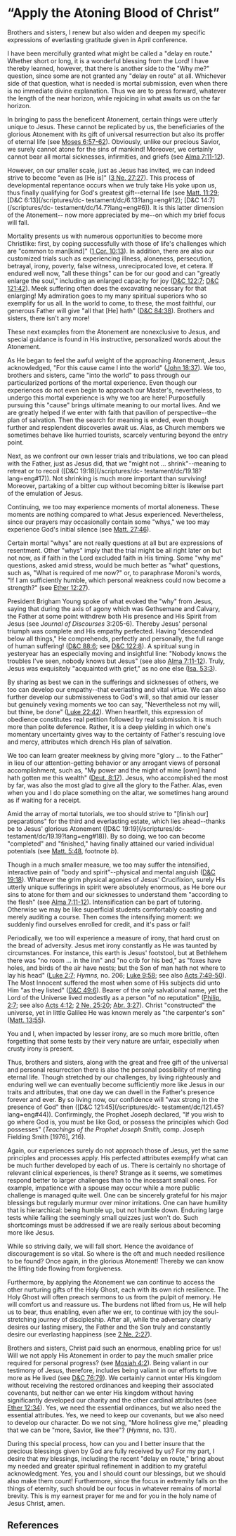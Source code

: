 # “Apply the Atoning Blood of Christ”

Brothers and sisters, I renew but also widen and deepen my specific
expressions of everlasting gratitude given in April conference.

I have been mercifully granted what might be called a "delay en route."
Whether short or long, it is a wonderful blessing from the Lord! I have
thereby learned, however, that there is another side to the "Why me?"
question, since some are not granted any "delay en route" at all. Whichever
side of that question, what is needed is mortal submission, even when there is
no immediate divine explanation. Thus we are to press forward, whatever the
length of the near horizon, while rejoicing in what awaits us on the far
horizon.

In bringing to pass the beneficent Atonement, certain things were utterly
unique to Jesus. These cannot be replicated by us, the beneficiaries of the
glorious Atonement with its gift of universal resurrection but also its
proffer of eternal life (see [Moses
6:57-62](/scriptures/pgp/moses/6.57-62?lang=eng#56)). Obviously, unlike our
precious Savior, we surely cannot atone for the sins of mankind! Moreover, we
certainly cannot bear all mortal sicknesses, infirmities, and griefs (see
[Alma 7:11-12](/scriptures/bofm/alma/7.11-12?lang=eng#10)).

However, on our smaller scale, just as Jesus has invited, we can indeed strive
to become "even as [He is]" ([3 Ne.
27:27](/scriptures/bofm/3-ne/27.27?lang=eng#26)). This process of
developmental repentance occurs when we truly take His yoke upon us, thus
finally qualifying for God's greatest gift--eternal life (see [Matt.
11:29](/scriptures/nt/matt/11.29?lang=eng#28); [D&amp;C 6:13](/scriptures/dc-
testament/dc/6.13?lang=eng#12); [D&amp;C 14:7](/scriptures/dc-
testament/dc/14.7?lang=eng#6)). It is this latter dimension of the Atonement--
now more appreciated by me--on which my brief focus will fall.

Mortality presents us with numerous opportunities to become more Christlike:
first, by coping successfully with those of life's challenges which are
"common to man[kind]" ([1 Cor.
10:13](/scriptures/nt/1-cor/10.13?lang=eng#12)). In addition, there are also
our customized trials such as experiencing illness, aloneness, persecution,
betrayal, irony, poverty, false witness, unreciprocated love, et cetera. If
endured well now, "all these things" can be for our good and can "greatly
enlarge the soul," including an enlarged capacity for joy ([D&amp;C
122:7](/scriptures/dc-testament/dc/122.7?lang=eng#6); [D&amp;C
121:42](/scriptures/dc-testament/dc/121.42?lang=eng#41)). Meek suffering often
does the excavating necessary for that enlarging! My admiration goes to my
many spiritual superiors who so exemplify for us all. In the world to come, to
these, the most faithful, our generous Father will give "all that [He] hath"
([D&amp;C 84:38](/scriptures/dc-testament/dc/84.38?lang=eng#37)). Brothers and
sisters, there isn't any more!

These next examples from the Atonement are nonexclusive to Jesus, and special
guidance is found in His instructive, personalized words about the Atonement.

As He began to feel the awful weight of the approaching Atonement, Jesus
acknowledged, "For this cause came I into the world" ([John
18:37](/scriptures/nt/john/18.37?lang=eng#36)). We too, brothers and sisters,
came "into the world" to pass through our particularized portions of the
mortal experience. Even though our experiences do not even begin to approach
our Master's, nevertheless, to undergo this mortal experience is why we too
are here! Purposefully pursuing this "cause" brings ultimate meaning to our
mortal lives. And we are greatly helped if we enter with faith that pavilion
of perspective--the plan of salvation. Then the search for meaning is ended,
even though further and resplendent discoveries await us. Alas, as Church
members we sometimes behave like hurried tourists, scarcely venturing beyond
the entry point.

Next, as we confront our own lesser trials and tribulations, we too can plead
with the Father, just as Jesus did, that we "might not ... shrink"--meaning to
retreat or to recoil ([D&amp;C 19:18](/scriptures/dc-
testament/dc/19.18?lang=eng#17)). Not shrinking is much more important than
surviving! Moreover, partaking of a bitter cup without becoming bitter is
likewise part of the emulation of Jesus.

Continuing, we too may experience moments of mortal aloneness. These moments
are nothing compared to what Jesus experienced. Nevertheless, since our
prayers may occasionally contain some "whys," we too may experience God's
initial silence (see [Matt. 27:46](/scriptures/nt/matt/27.46?lang=eng#45)).

Certain mortal "whys" are not really questions at all but are expressions of
resentment. Other "whys" imply that the trial might be all right later on but
not now, as if faith in the Lord excluded faith in His timing. Some "why me"
questions, asked amid stress, would be much better as "what" questions, such
as, "What is required of me now?" or, to paraphrase Moroni's words, "If I am
sufficiently humble, which personal weakness could now become a strength?"
(see [Ether 12:27](/scriptures/bofm/ether/12.27?lang=eng#26)).

President Brigham Young spoke of what evoked the "why" from Jesus, saying that
during the axis of agony which was Gethsemane and Calvary, the Father at some
point withdrew both His presence and His Spirit from Jesus (see _Journal of
Discourses_ 3:205-6). Thereby Jesus' personal triumph was complete and His
empathy perfected. Having "descended below all things," He comprehends,
perfectly and personally, the full range of human suffering! ([D&amp;C
88:6](/scriptures/dc-testament/dc/88.6?lang=eng#5); see [D&amp;C
122:8](/scriptures/dc-testament/dc/122.8?lang=eng#7)). A spiritual sung in
yesteryear has an especially moving and insightful line: "Nobody knows the
troubles I've seen, nobody knows but Jesus" (see also [Alma
7:11-12](/scriptures/bofm/alma/7.11-12?lang=eng#10)). Truly, Jesus was
exquisitely "acquainted with grief," as no one else ([Isa.
53:3](/scriptures/ot/isa/53.3?lang=eng#2)).

By sharing as best we can in the sufferings and sicknesses of others, we too
can develop our empathy--that everlasting and vital virtue. We can also
further develop our submissiveness to God's will, so that amid our lesser but
genuinely vexing moments we too can say, "Nevertheless not my will, but thine,
be done" ([Luke 22:42](/scriptures/nt/luke/22.42?lang=eng#41)). When
heartfelt, this expression of obedience constitutes real petition followed by
real submission. It is much more than polite deference. Rather, it is a deep
yielding in which one's momentary uncertainty gives way to the certainty of
Father's rescuing love and mercy, attributes which drench His plan of
salvation.

We too can learn greater meekness by giving more "glory ... to the Father" in
lieu of our attention-getting behavior or any arrogant views of personal
accomplishment, such as, "My power and the might of mine [own] hand hath
gotten me this wealth" ([Deut. 8:17](/scriptures/ot/deut/8.17?lang=eng#16)).
Jesus, who accomplished the most by far, was also the most glad to give all
the glory to the Father. Alas, even when you and I do place something on the
altar, we sometimes hang around as if waiting for a receipt.

Amid the array of mortal tutorials, we too should strive to "[finish our]
preparations" for the third and everlasting estate, which lies ahead--thanks
be to Jesus' glorious Atonement ([D&amp;C 19:19](/scriptures/dc-
testament/dc/19.19?lang=eng#18)). By so doing, we too can become "completed"
and "finished," having finally attained our varied individual potentials (see
[Matt. 5:48](/scriptures/nt/matt/5.48?lang=eng#47), footnote _b_).

Though in a much smaller measure, we too may suffer the intensified,
interactive pain of "body and spirit"--physical and mental anguish ([D&amp;C
19:18](/scriptures/dc-testament/dc/19.18?lang=eng#17)). Whatever the grim
physical agonies of Jesus' Crucifixion, surely His utterly unique sufferings
in spirit were absolutely enormous, as He bore our sins to atone for them and
our sicknesses to understand them "according to the flesh" (see [Alma
7:11-12](/scriptures/bofm/alma/7.11-12?lang=eng#10)). Intensification can be
part of tutoring. Otherwise we may be like superficial students comfortably
coasting and merely auditing a course. Then comes the intensifying moment: we
suddenly find ourselves enrolled for credit, and it's pass or fail!

Periodically, we too will experience a measure of irony, that hard crust on
the bread of adversity. Jesus met irony constantly as He was taunted by
circumstances. For instance, this earth is Jesus' footstool, but at Bethlehem
there was "no room ... in the inn" and "no crib for his bed," as "foxes have
holes, and birds of the air have nests; but the Son of man hath not where to
lay his head" ([Luke 2:7](/scriptures/nt/luke/2.7?lang=eng#6); _Hymns,_ no.
206; [Luke 9:58](/scriptures/nt/luke/9.58?lang=eng#57); see also [Acts
7:49-50](/scriptures/nt/acts/7.49-50?lang=eng#48)). The Most Innocent suffered
the most when some of His subjects did unto Him "as they listed" ([D&amp;C
49:6](/scriptures/dc-testament/dc/49.6?lang=eng#5)). Bearer of the only
salvational name, yet the Lord of the Universe lived modestly as a person "of
no reputation" ([Philip. 2:7](/scriptures/nt/philip/2.7?lang=eng#6); see also
[Acts 4:12](/scriptures/nt/acts/4.12?lang=eng#11); [2 Ne.
25:20](/scriptures/bofm/2-ne/25.20?lang=eng#19); [Abr.
3:27](/scriptures/pgp/abr/3.27?lang=eng#26)). Christ "constructed" the
universe, yet in little Galilee He was known merely as "the carpenter's son"
([Matt. 13:55](/scriptures/nt/matt/13.55?lang=eng#54)).

You and I, when impacted by lesser irony, are so much more brittle, often
forgetting that some tests by their very nature are unfair, especially when
crusty irony is present.

Thus, brothers and sisters, along with the great and free gift of the
universal and personal resurrection there is also the personal possibility of
meriting eternal life. Though stretched by our challenges, by living
righteously and enduring well we can eventually become sufficiently more like
Jesus in our traits and attributes, that one day we can dwell in the Father's
presence forever and ever. By so living now, our confidence will "wax strong
in the presence of God" then ([D&amp;C 121:45](/scriptures/dc-
testament/dc/121.45?lang=eng#44)). Confirmingly, the Prophet Joseph declared,
"If you wish to go where God is, you must be like God, or possess the
principles which God possesses" (_Teachings of the Prophet Joseph Smith,_
comp. Joseph Fielding Smith [1976], 216).

Again, our experiences surely do not approach those of Jesus, yet the same
principles and processes apply. His perfected attributes exemplify what can be
much further developed by each of us. There is certainly no shortage of
relevant clinical experiences, is there? Strange as it seems, we sometimes
respond better to larger challenges than to the incessant small ones. For
example, impatience with a spouse may occur while a more public challenge is
managed quite well. One can be sincerely grateful for his major blessings but
regularly murmur over minor irritations. One can have humility that is
hierarchical: being humble up, but not humble down. Enduring large tests while
failing the seemingly small quizzes just won't do. Such shortcomings must be
addressed if we are really serious about becoming more like Jesus.

While so striving daily, we will fall short. Hence the avoidance of
discouragement is so vital. So where is the oft and much needed resilience to
be found? Once again, in the glorious Atonement! Thereby we can know the
lifting tide flowing from forgiveness.

Furthermore, by applying the Atonement we can continue to access the other
nurturing gifts of the Holy Ghost, each with its own rich resilience. The Holy
Ghost will often preach sermons to us from the pulpit of memory. He will
comfort us and reassure us. The burdens not lifted from us, He will help us to
bear, thus enabling, even after we err, to continue with joy the soul-
stretching journey of discipleship. After all, while the adversary clearly
desires our lasting misery, the Father and the Son truly and constantly desire
our everlasting happiness (see [2 Ne.
2:27](/scriptures/bofm/2-ne/2.27?lang=eng#26)).

Brothers and sisters, Christ paid such an enormous, enabling price for us!
Will we not apply His Atonement in order to pay the much smaller price
required for personal progress? (see [Mosiah
4:2](/scriptures/bofm/mosiah/4.2?lang=eng#1)). Being valiant in our testimony
of Jesus, therefore, includes being valiant in our efforts to live more as He
lived (see [D&amp;C 76:79](/scriptures/dc-testament/dc/76.79?lang=eng#78)). We
certainly cannot enter His kingdom without receiving the restored ordinances
and keeping their associated covenants, but neither can we enter His kingdom
without having significantly developed our charity and the other cardinal
attributes (see [Ether 12:34](/scriptures/bofm/ether/12.34?lang=eng#33)). Yes,
we need the essential ordinances, but we also need the essential attributes.
Yes, we need to keep our covenants, but we also need to develop our character.
Do we not sing, "More holiness give me," pleading that we can be "more,
Savior, like thee"? (_Hymns,_ no. 131).

During this special process, how can you and I better insure that the precious
blessings given by God are fully received by us? For my part, I desire that my
blessings, including the recent "delay en route," bring about my needed and
greater spiritual refinement in addition to my grateful acknowledgment. Yes,
you and I should count our blessings, but we should also make them count!
Furthermore, since the focus in extremity falls on the things of eternity,
such should be our focus in whatever remains of mortal brevity. This is my
earnest prayer for me and for you in the holy name of Jesus Christ, amen.

## References

